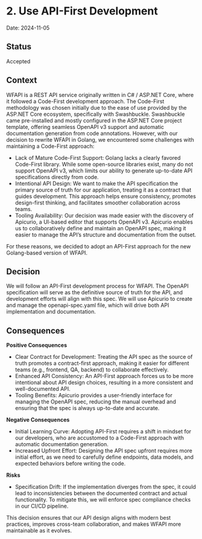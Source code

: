 # 2. Use API-First Development

Date: 2024-11-05

## Status

Accepted

## Context

WFAPI is a REST API service originally written in C# / ASP.NET Core, where it followed a Code-First development approach. The Code-First methodology was chosen initially due to the ease of use provided by the ASP.NET Core ecosystem, specifically with Swashbuckle. Swashbuckle came pre-installed and mostly configured in the ASP.NET Core project template, offering seamless OpenAPI v3 support and automatic documentation generation from code annotations. However, with our decision to rewrite WFAPI in Golang, we encountered some challenges with maintaining a Code-First approach:

- Lack of Mature Code-First Support: Golang lacks a clearly favored Code-First library. While some open-source libraries exist, many do not support OpenAPI v3, which limits our ability to generate up-to-date API specifications directly from code.
- Intentional API Design: We want to make the API specification the primary source of truth for our application, treating it as a contract that guides development. This approach helps ensure consistency, promotes design-first thinking, and facilitates smoother collaboration across teams.
- Tooling Availability: Our decision was made easier with the discovery of Apicurio, a UI-based editor that supports OpenAPI v3. Apicurio enables us to collaboratively define and maintain an OpenAPI spec, making it easier to manage the API’s structure and documentation from the outset.

For these reasons, we decided to adopt an API-First approach for the new Golang-based version of WFAPI.

## Decision

We will follow an API-First development process for WFAPI. The OpenAPI specification will serve as the definitive source of truth for the API, and development efforts will align with this spec. We will use Apicurio to create and manage the openapi-spec.yaml file, which will drive both API implementation and documentation.

## Consequences

**Positive Consequences**

- Clear Contract for Development: Treating the API spec as the source of truth promotes a contract-first approach, making it easier for different teams (e.g., frontend, QA, backend) to collaborate effectively.
- Enhanced API Consistency: An API-First approach forces us to be more intentional about API design choices, resulting in a more consistent and well-documented API.
- Tooling Benefits: Apicurio provides a user-friendly interface for managing the OpenAPI spec, reducing the manual overhead and ensuring that the spec is always up-to-date and accurate.

**Negative Consequences**

- Initial Learning Curve: Adopting API-First requires a shift in mindset for our developers, who are accustomed to a Code-First approach with automatic documentation generation.
- Increased Upfront Effort: Designing the API spec upfront requires more initial effort, as we need to carefully define endpoints, data models, and expected behaviors before writing the code.

**Risks**

- Specification Drift: If the implementation diverges from the spec, it could lead to inconsistencies between the documented contract and actual functionality. To mitigate this, we will enforce spec compliance checks in our CI/CD pipeline.

This decision ensures that our API design aligns with modern best practices, improves cross-team collaboration, and makes WFAPI more maintainable as it evolves.
